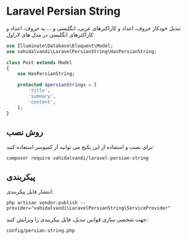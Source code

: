 # Laravel Persian String

تبدیل خودکار حروف، اعداد و کاراکترهای عربی، انگلیسی و ... به حروف، اعداد و کاراکترهای انگلیسی در مدل های لاراول


```php
use Illuminate\Database\Eloquent\Model;
use vahidalvandi\LaravelPersianString\HasPersianString;

class Post extends Model
{
    use HasPersianString;

    protected $persianStrings = [
        'title',
        'summary',
        'content',
    ];
}
```

## روش نصب

برای نصب و استفاده از این پکیج می توانید از کمپوسر استفاده کنید:

`composer require vahidalvandi/laravel-persian-string`

## پیکربندی

انتشار فایل پیکربندی:

`php artisan vendor:publish --provider="vahidalvandi\LaravelPersianString\ServiceProvider"`

جهت شخصی سازی قوانین تبدیل، فایل پیکربندی را ویرایش کنید:

`config/persian-string.php`
